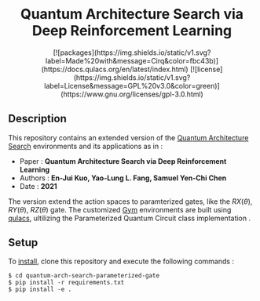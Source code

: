 <h1 align="center" style="margin-top: 0px;"> <b>Quantum Architecture Search via Deep Reinforcement Learning</b></h1>
<div align="center" >
[![packages](https://img.shields.io/static/v1.svg?label=Made%20with&message=Cirq&color=fbc43b)](https://docs.qulacs.org/en/latest/index.html)
[![license](https://img.shields.io/static/v1.svg?label=License&message=GPL%20v3.0&color=green)](https://www.gnu.org/licenses/gpl-3.0.html)
</div>

## **Description**
This repository contains an extended version of the <ins>Quantum Architecture Search</ins> environments and its applications as in :

- Paper : **Quantum Architecture Search via Deep Reinforcement Learning**
- Authors : **En-Jui Kuo, Yao-Lung L. Fang, Samuel Yen-Chi Chen**
- Date : **2021**

The version extend the action spaces to paramterized gates, like the $RX(\theta)$, $RY(\theta)$, $RZ(\theta)$ gate. The customized <ins>Gym</ins> environments are built using <ins>qulacs</ins>, ultilizing the Parameterized Quantum Circuit class implementation .


## **Setup**
To <ins>install</ins>, clone this repository and execute the following commands :

```
$ cd quantum-arch-search-parameterized-gate
$ pip install -r requirements.txt
$ pip install -e .
```